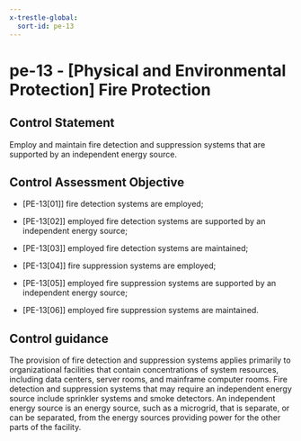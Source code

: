 ```yaml
---
x-trestle-global:
  sort-id: pe-13
---
```


# pe-13 - \[Physical and Environmental Protection\] Fire Protection

## Control Statement

Employ and maintain fire detection and suppression systems that are supported by an independent energy source.

## Control Assessment Objective

- \[PE-13[01]\] fire detection systems are employed;

- \[PE-13[02]\] employed fire detection systems are supported by an independent energy source;

- \[PE-13[03]\] employed fire detection systems are maintained;

- \[PE-13[04]\] fire suppression systems are employed;

- \[PE-13[05]\] employed fire suppression systems are supported by an independent energy source;

- \[PE-13[06]\] employed fire suppression systems are maintained.

## Control guidance

The provision of fire detection and suppression systems applies primarily to organizational facilities that contain concentrations of system resources, including data centers, server rooms, and mainframe computer rooms. Fire detection and suppression systems that may require an independent energy source include sprinkler systems and smoke detectors. An independent energy source is an energy source, such as a microgrid, that is separate, or can be separated, from the energy sources providing power for the other parts of the facility.
